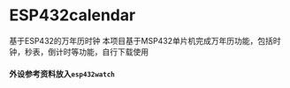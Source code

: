 # ESP432calendar
基于ESP432的万年历时钟
本项目基于MSP432单片机完成万年历功能，包括时钟，秒表，倒计时等功能，自行下载使用
#### 外设参考资料放入`esp432watch`
